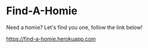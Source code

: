 # Find-A-Homie

Need a homie? Let's find you one, follow the link below!

https://find-a-homie.herokuapp.com
